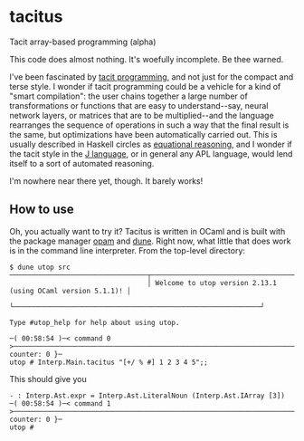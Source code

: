 # tacitus
Tacit array-based programming (alpha)

This code does almost nothing. It's woefully incomplete. Be thee warned.

I've been fascinated by [tacit programming](https://en.wikipedia.org/wiki/Tacit_programming), and not just for the compact and terse style. I wonder if tacit programming could be a vehicle for a kind of "smart compilation": the user chains together a large number of transformations or functions that are easy to understand--say, neural network layers, or matrices that are to be multiplied--and the language rearranges the sequence of operations in such a way that the final result is the same, but optimizations have been automatically carried out. This is usually described in Haskell circles as [equational reasoning](http://www-cs-students.stanford.edu/~blynn/haskell/eqreason.html), and I wonder if the tacit style in the [J language](https://www.jsoftware.com/#/), or in general any APL language, would lend itself to a sort of automated reasoning.

I'm nowhere near there yet, though. It barely works!

## How to use
Oh, you actually want to try it? Tacitus is written in OCaml and is built with the package manager [opam](https://opam.ocaml.org/) and [dune](https://dune.build/). Right now, what little that does work is in the command line interpreter. From the top-level directory:

```
$ dune utop src
──────────────────────────────────┬─────────────────────────────────────────────────────────────┬───────────────────────────────────
                                  │ Welcome to utop version 2.13.1 (using OCaml version 5.1.1)! │
                                  └─────────────────────────────────────────────────────────────┘

Type #utop_help for help about using utop.

─( 00:58:54 )─< command 0 >──────────────────────────────────────────────────────────────────────────────────────────{ counter: 0 }─
utop # Interp.Main.tacitus "[+/ % #] 1 2 3 4 5";;
```

This should give you
```
- : Interp.Ast.expr = Interp.Ast.LiteralNoun (Interp.Ast.IArray [3])
─( 00:58:54 )─< command 1 >──────────────────────────────────────────────────────────────────────────────────────────{ counter: 0 }─
utop #
```
